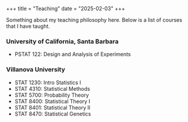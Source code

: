 +++
title = "Teaching"
date = "2025-02-03"
+++

Something about my teaching philosophy here. Below is a list of courses that I have taught. 

### University of California, Santa Barbara

 - PSTAT 122: Design and Analysis of Experiments
  
### Villanova University

 - STAT 1230: Intro Statistics I
 - STAT 4310: Statistical Methods
 - STAT 5700: Probability Theory
 - STAT 8400: Statistical Theory I
 - STAT 8401: Statistical Theory II
 - STAT 8470: Statistical Genetics

